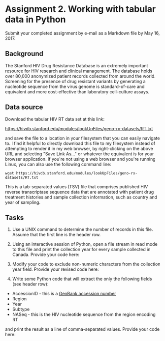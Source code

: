 # Assignment 2.  Working with tabular data in Python

Submit your completed assignment by e-mail as a Markdown file by May 16, 2017.

## Background

The Stanford HIV Drug Resistance Database is an extremely important resource for HIV research and clinical management.  The database holds over 80,000 anonymized patient records collected from around the world.  Screening for the presence of drug resistant variants by generating a nucleotide sequence from the virus genome is standard-of-care and equivalent and more cost-effective than laboratory cell-culture assays.


## Data source
Download the tabular HIV RT data set at this link:

https://hivdb.stanford.edu/modules/lookUpFiles/geno-rx-datasets/RT.txt

and save the file to a location in your filesystem that you can easily navigate to.  I find it helpful to directly download this file to my filesystem instead of attempting to render it in my web browser, by right-clicking on the above URL and selecting "Save Link As..." or whatever the equivalent is for your browser application.  If you're not using a web browser and you're running Linux, you can also use the following command line:
```
wget https://hivdb.stanford.edu/modules/lookUpFiles/geno-rx-datasets/RT.txt
```

This is a tab-separated values (TSV) file that comprises published HIV reverse transcriptase sequence data that are annotated with patient drug treatment histories and sample collection information, such as country and year of sampling.

## Tasks

1. Use a UNIX command to determine the number of records in this file.  Assume that the first line is the header row.



2. Using an interactive session of Python, open a file stream in read mode to this file and print the collection year for every sample collected in Canada.  Provide your code here:



3. Modify your code to exclude non-numeric characters from the collection year field.  Provide your revised code here:



4. Write some Python code that will extract the only the following fields (see header row):
  * AccessionID - this is a [GenBank accession number](https://www.ncbi.nlm.nih.gov/Sequin/acc.html)
  * Region
  * Year
  * Subtype
  * NASeq - this is the HIV nucleotide sequence from the region encoding RT
  
  and print the result as a line of comma-separated values.
  Provide your code here:


